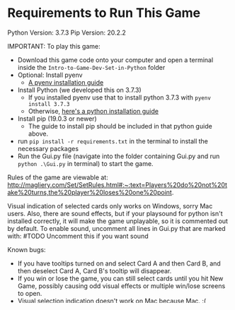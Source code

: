 # Requirements to Run This Game
Python Version: 3.7.3
Pip Version: 20.2.2

IMPORTANT: To play this game:
- Download this game code onto your computer and open a terminal inside the `Intro-to-Game-Dev-Set-in-Python` folder
- Optional: Install pyenv
  - [A pyenv installation guide](https://realpython.com/intro-to-pyenv/)
- Install Python (we developed this on 3.7.3)
  - If you installed pyenv use that to install python 3.7.3 with `pyenv install 3.7.3`
  - Otherwise, [here's a python installation guide](https://docs.python-guide.org/starting/installation/)
- Install pip (19.0.3 or newer)
  - The guide to install pip should be included in that python guide above.
- run `pip install -r requirements.txt` in the terminal to install the necessary packages
- Run the Gui.py file (navigate into the folder containing Gui.py and run `python .\Gui.py` in terminal) to start the game.

Rules of the game are viewable at:
http://magliery.com/Set/SetRules.html#:~:text=Players%20do%20not%20take%20turns,the%20player%20loses%20one%20point.

Visual indication of selected cards only works on Windows, sorry Mac users. Also, there are sound effects, but if your playsound for python isn't installed correctly, it will make the game unplayable, so it is commented out by default. To enable sound, uncomment all lines in Gui.py that are marked with: #TODO Uncomment this if you want sound

Known bugs: 
- If you have tooltips turned on and select Card A and then Card B, and then deselect Card A, Card B's tooltip will disappear.
- If you win or lose the game, you can still select cards until you hit New Game, possibly causing odd visual effects or multiple win/lose screens to open.
- Visual selection indication doesn't work on Mac because Mac. :(

# SetAssignment
Things we will need to do:

--Develop a process for determining if 3 cards form a set
  
--Develop a process for displaying either 12 or 15 cards in a Grid
  
--We will need to be able to interact with the cards...to select 3
  
--For the game itself, we will need to be able to start a new game, let the user select 3 cards, check to see if the 3 cards form a set:  if so, remove the cards and insert new cards from the deck.  if not, clear the card selection and indicate that the selection did not form a set
  
--Once the deck is empty, and no sets are possible, end the game
  
--Track things like time, number of sets found, etc...

For Topics I students: the expectation is that a basic game can be played

For Topics II students: the expectation is that a basic game can be played, and statistics can be tracked and displayed.  Additional features are appreciated.

You should be able to explain your decisions regarding game mechanics.  What process did you use to display your cards? What process did you use to determine if the 3 cards form a set? 

We will play each other's games and provide feedback
=======
# Intro-to-Game-Dev-Set-in-Python
Coding up our take on the Set board game in Python

# Class Github Organization
https://github.com/UICS-Game-Dev

# Professor Szecei Github Account
https://github.com/szecsei
